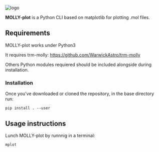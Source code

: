 ![logo](https://user-images.githubusercontent.com/62123927/185609636-1171a17a-69ea-4dd7-919b-84f003bf4d24.jpeg)


**MOLLY-plot** is a Python CLI based on matplotlib for plotting .mol files.


## Requirements

MOLLY-plot works under Python3 

It requires trm-molly: https://github.com/WarwickAstro/trm-molly

Others Python modules requiered should be included alongside during installation.



### Installation

Once you've downloaded or cloned the repository, in the base directory run:

    pip install . --user


## Usage instructions

Lunch MOLLY-plot by runnnig in a terminal:

    mplot
